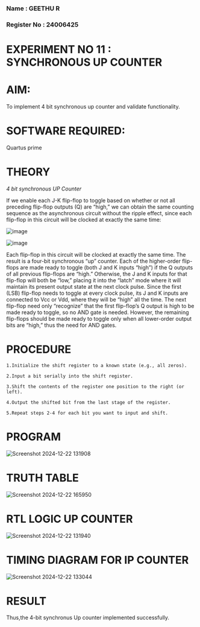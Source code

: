 ### Name : GEETHU R
### Register No : 24006425
# EXPERIMENT NO 11 : SYNCHRONOUS UP COUNTER


# AIM:

To implement 4 bit synchronous up counter and validate functionality.

# SOFTWARE REQUIRED:

Quartus prime

# THEORY

*4 bit synchronous UP Counter*

If we enable each J-K flip-flop to toggle based on whether or not all preceding flip-flop outputs (Q) are “high,” we can obtain the same counting sequence as the asynchronous circuit without the ripple effect, since each flip-flop in this circuit will be clocked at exactly the same time:

![image](https://github.com/naavaneetha/SYNCHRONOUS-UP-COUNTER/assets/154305477/d5db3fa0-e413-404c-b80e-b2f39d82e7e8)


![image](https://github.com/naavaneetha/SYNCHRONOUS-UP-COUNTER/assets/154305477/52cb61eb-d04b-442d-810c-31185a68410b)

Each flip-flop in this circuit will be clocked at exactly the same time.
The result is a four-bit synchronous “up” counter. Each of the higher-order flip-flops are made ready to toggle (both J and K inputs “high”) if the Q outputs of all previous flip-flops are “high.”
Otherwise, the J and K inputs for that flip-flop will both be “low,” placing it into the “latch” mode where it will maintain its present output state at the next clock pulse.
Since the first (LSB) flip-flop needs to toggle at every clock pulse, its J and K inputs are connected to Vcc or Vdd, where they will be “high” all the time.
The next flip-flop need only “recognize” that the first flip-flop’s Q output is high to be made ready to toggle, so no AND gate is needed.
However, the remaining flip-flops should be made ready to toggle only when all lower-order output bits are “high,” thus the need for AND gates.

# PROCEDURE

    1.Initialize the shift register to a known state (e.g., all zeros).
    
    2.Input a bit serially into the shift register.
    
    3.Shift the contents of the register one position to the right (or left).
    
    4.Output the shifted bit from the last stage of the register.
    
    5.Repeat steps 2-4 for each bit you want to input and shift.
    
# PROGRAM

![Screenshot 2024-12-22 131908](https://github.com/user-attachments/assets/55b8c240-420b-4aa9-adbb-6985839e3eac)

# TRUTH TABLE

![Screenshot 2024-12-22 165950](https://github.com/user-attachments/assets/7e5753ae-2d50-46b0-b30d-77209a3bad91)


# RTL LOGIC UP COUNTER

![Screenshot 2024-12-22 131940](https://github.com/user-attachments/assets/285c571c-b8da-4de0-878b-4538bfd384f1)


# TIMING DIAGRAM FOR IP COUNTER

![Screenshot 2024-12-22 133044](https://github.com/user-attachments/assets/754ee35c-761d-45a1-90c1-0a6a12111fdf)

# RESULT
Thus,the 4-bit synchronus Up counter implemented successfully.
